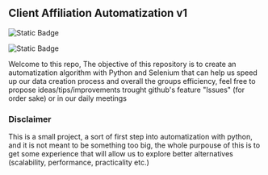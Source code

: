 ## Client Affiliation Automatization v1

![Static Badge](https://img.shields.io/badge/status-test-green)

![Static Badge](https://img.shields.io/badge/DevTeam-seti-red?style=for-the-badge&logo=github)

Welcome to this repo, 
The objective of this repository is to create an automatization algorithm with Python and Selenium that can help us speed up our data creation process and overall the groups efficiency, feel free to propose ideas/tips/improvements trought github's feature "Issues" (for order sake) or in our daily meetings

### Disclaimer

This is a small project, a sort of first step into automatization with python, and it is not meant to be something too big, the whole purpouse of this is to get some experience that will allow us to explore better alternatives (scalability, performance, practicality etc.)
